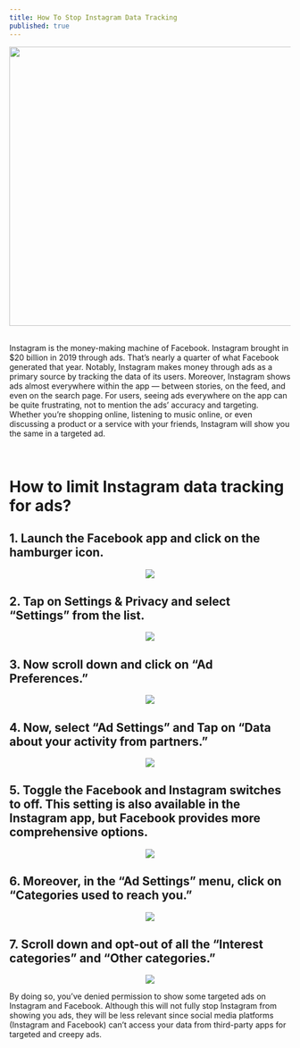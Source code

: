 ```yaml
---
title: How To Stop Instagram Data Tracking
published: true
---
```


<center><img align="center" width="1000" height="500" src="{{ site.baseurl }}/assets/images/insta/0.jpg"></center>

<br>

Instagram is the money-making machine of Facebook. Instagram brought in $20 billion in 2019 through ads. That’s nearly a quarter of what Facebook generated that year. Notably, Instagram makes money through ads as a primary source by tracking the data of its users. Moreover, Instagram shows ads almost everywhere within the app — between stories, on the feed, and even on the search page. For users, seeing ads everywhere on the app can be quite frustrating, not to mention the ads’ accuracy and targeting. Whether you’re shopping online, listening to music online, or even discussing a product or a service with your friends, Instagram will show you the same in a targeted ad.

<br>

# How to limit Instagram data tracking for ads?

## 1. Launch the Facebook app and click on the hamburger icon.

<center><img align="center"  src="{{ site.baseurl }}/assets/images/insta/1.jpg"></center>

## 2. Tap on Settings & Privacy and select “Settings” from the list.

<center><img align="center"  src="{{ site.baseurl }}/assets/images/insta/2.jpg"></center>

## 3. Now scroll down and click on “Ad Preferences.”

<center><img align="center"  src="{{ site.baseurl }}/assets/images/insta/3.jpg"></center>

## 4. Now, select “Ad Settings” and Tap on “Data about your activity from partners.”

<center><img align="center"  src="{{ site.baseurl }}/assets/images/insta/4.jpg"></center>

## 5. Toggle the Facebook and Instagram switches to off. This setting is also available in the Instagram app, but Facebook provides more comprehensive options.

<center><img align="center"  src="{{ site.baseurl }}/assets/images/insta/5.jpg"></center>

## 6. Moreover, in the “Ad Settings” menu, click on “Categories used to reach you.”

<center><img align="center"  src="{{ site.baseurl }}/assets/images/insta/6.jpg"></center>

## 7. Scroll down and opt-out of all the “Interest categories” and “Other categories.”

<center><img align="center"  src="{{ site.baseurl }}/assets/images/insta/7.jpg"></center>

By doing so, you’ve denied permission to show some targeted ads on Instagram and Facebook. Although this will not fully stop Instagram from showing you ads, they will be less relevant since social media platforms (Instagram and Facebook) can’t access your data from third-party apps for targeted and creepy ads.